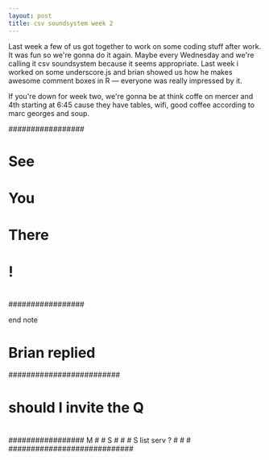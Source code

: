 ```yaml
---
layout: post
title: csv soundsystem week 2
---
```



Last week a few of us got together to work on some coding stuff after work. It was fun so we're gonna do it again. Maybe every Wednesday and we're calling it csv soundsystem because it seems appropriate. Last week i worked on some underscore.js and brian showed us how he makes awesome comment boxes in R — everyone was really impressed by it.

If you're down for week two, we're gonna be at think coffe on mercer and 4th starting at 6:45 cause they have tables, wifi, good coffee according to marc georges and soup. 

#################
#               #
#      See      #
#      You      #
#     There     #
#       !       #
#               #
#################

end note

# Brian replied

#########################
#
#  should I invite the   Q
#
#################        M
                # 
                #        S
                #                          #
                #        S     list serv ? #
                #                          #
                ############################